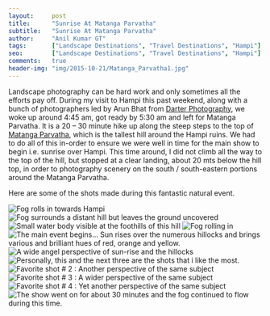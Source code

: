 ```yaml
---
layout:     post
title:      "Sunrise At Matanga Parvatha"
subtitle:   "Sunrise At Matanga Parvatha"
author:     "Anil Kumar GT"
tags:       ["Landscape Destinations", "Travel Destinations", "Hampi"]
seo:		["Landscape Destinations", "Travel Destinations", "Hampi"]
comments:   true
header-img: "img/2015-10-21/Matanga_Parvatha1.jpg"
---
```


<p>
Landscape photography can be hard work and only sometimes all the efforts pay off. During my visit to Hampi this past weekend, along with a bunch of photographers led by Arun Bhat from <a href="http://www.wilderhood.com/organizer/Darter%20Photography" target="_blank">Darter Photography</a>, we woke up around 4:45 am, got ready by 5:30 am and left for Matanga Parvatha. It is a 20 – 30 minute hike up along the steep steps to the top of <a href="http://www.wilderhood.com/destination/Hampi" target="_blank">Matanga Parvatha</a>, which is the tallest hill around the Hampi ruins. We had to do all of this in-order to ensure we were well in time for the main show to begin i.e. sunrise over Hampi. This time around, I did not climb all the way to the top of the hill, but stopped at a clear landing, about 20 mts below the hill top, in order to photography scenery  on the south / south-eastern portions around the Matanga Parvatha.
</p>

<p>
Here are some of the shots made during this fantastic natural event.
</p>

<img src="{{ site.baseurl }}/img/2015-10-21/Matanga_Parvatha2.jpg" alt="Fog rolls in towards Hampi">
<img src="{{ site.baseurl }}/img/2015-10-21/Matanga_Parvatha3.jpg" alt="Fog surrounds a distant hill but leaves the ground uncovered">
<img src="{{ site.baseurl }}/img/2015-10-21/Matanga_Parvatha4.jpg" alt="Small water body visible at the foothills of this hill">
<img src="{{ site.baseurl }}/img/2015-10-21/Matanga_Parvatha5.jpg" alt="Fog rolling in">
<img src="{{ site.baseurl }}/img/2015-10-21/Matanga_Parvatha6.jpg" alt="The main event begins… Sun rises over the numerous hillocks and brings various and brilliant hues of red, orange and yellow.">
<img src="{{ site.baseurl }}/img/2015-10-21/Matanga_Parvatha7.jpg" alt="A wide angel perspective of sun-rise and the hillocks">
<img src="{{ site.baseurl }}/img/2015-10-21/Matanga_Parvatha8.jpg" alt="Personally, this and the next three are the shots that i like the most.">
<img src="{{ site.baseurl }}/img/2015-10-21/Matanga_Parvatha9.jpg" alt="Favorite shot # 2 : Another perspective of the same subject">
<img src="{{ site.baseurl }}/img/2015-10-21/Matanga_Parvatha10.jpg" alt="Favorite shot # 3 : A wider perspective of the same subject">
<img src="{{ site.baseurl }}/img/2015-10-21/Matanga_Parvatha11.jpg" alt="Favorite shot # 4 : Yet another perspective of the same subject">
<img src="{{ site.baseurl }}/img/2015-10-21/Matanga_Parvatha12.jpg" alt="The show went on for about 30 minutes and the fog continued to flow during this time.">
